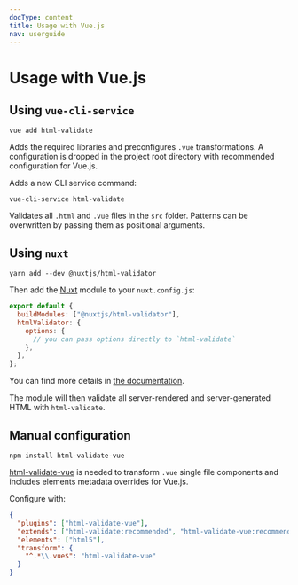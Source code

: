 ```yaml
---
docType: content
title: Usage with Vue.js
nav: userguide
---
```


# Usage with Vue.js

## Using `vue-cli-service`

    vue add html-validate

Adds the required libraries and preconfigures `.vue` transformations. A
configuration is dropped in the project root directory with recommended
configuration for Vue.js.

Adds a new CLI service command:

    vue-cli-service html-validate

Validates all `.html` and `.vue` files in the `src` folder. Patterns can be
overwritten by passing them as positional arguments.

## Using `nuxt`

    yarn add --dev @nuxtjs/html-validator

Then add the [Nuxt](https://nuxtjs.org/) module to your `nuxt.config.js`:

```js
export default {
  buildModules: ["@nuxtjs/html-validator"],
  htmlValidator: {
    options: {
      // you can pass options directly to `html-validate`
    },
  },
};
```

You can find more details in [the documentation](https://html-validator.nuxtjs.org/).

The module will then validate all server-rendered and server-generated HTML with `html-validate`.

## Manual configuration

    npm install html-validate-vue

[html-validate-vue](https://www.npmjs.com/package/html-validate-vue) is needed
to transform `.vue` single file components and includes elements metadata
overrides for Vue.js.

Configure with:

```json config
{
  "plugins": ["html-validate-vue"],
  "extends": ["html-validate:recommended", "html-validate-vue:recommended"],
  "elements": ["html5"],
  "transform": {
    "^.*\\.vue$": "html-validate-vue"
  }
}
```
